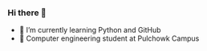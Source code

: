 ### Hi there 👋

- 🌱 I’m currently learning Python and GitHub
- 📖 Computer engineering student at Pulchowk Campus
